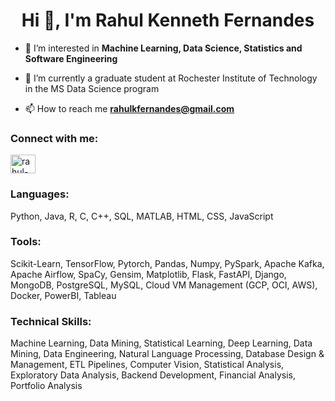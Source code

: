 <h1 align="center">Hi 👋, I'm Rahul Kenneth Fernandes</h1>

- 👀 I’m interested in **Machine Learning, Data Science, Statistics and Software Engineering**

- 🌱 I’m currently a graduate student at Rochester Institute of Technology in the MS Data Science program

- 📫 How to reach me **rahulkfernandes@gmail.com**

<h3 align="left">Connect with me:</h3>
<p align="left">
<a href="https://linkedin.com/in/rahul-kf" target="blank"><img align="center" src="https://raw.githubusercontent.com/rahuldkjain/github-profile-readme-generator/master/src/images/icons/Social/linked-in-alt.svg" alt="rahul-kf" height="30" width="40" /></a>
</p>

<h3 align="left">Languages:</h3>
Python, Java, R, C, C++, SQL, MATLAB, HTML, CSS, JavaScript

<h3 align="left">Tools:</h3>
Scikit-Learn, TensorFlow, Pytorch, Pandas, Numpy, PySpark, Apache Kafka, Apache Airflow, SpaCy, Gensim, Matplotlib, Flask, FastAPI, Django, MongoDB, PostgreSQL, MySQL, Cloud VM Management (GCP, OCI, AWS), Docker, PowerBI, Tableau
<h3 align="left">Technical Skills:</h3>
Machine Learning, Data Mining, Statistical Learning, Deep Learning, Data Mining, Data Engineering, Natural Language Processing, Database Design & Management, ETL Pipelines, Computer Vision, Statistical Analysis, Exploratory Data Analysis, Backend Development, Financial Analysis, Portfolio Analysis
